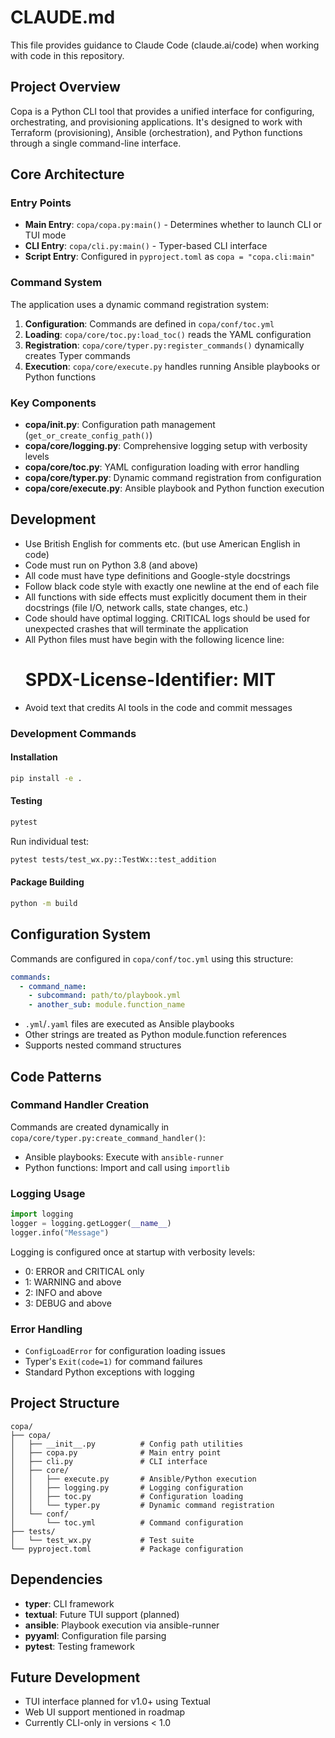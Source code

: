 # CLAUDE.md

This file provides guidance to Claude Code (claude.ai/code) when working with code in this repository.

## Project Overview

Copa is a Python CLI tool that provides a unified interface for configuring, orchestrating, and provisioning applications. It's designed to work with Terraform (provisioning), Ansible (orchestration), and Python functions through a single command-line interface.

## Core Architecture

### Entry Points
- **Main Entry**: `copa/copa.py:main()` - Determines whether to launch CLI or TUI mode
- **CLI Entry**: `copa/cli.py:main()` - Typer-based CLI interface
- **Script Entry**: Configured in `pyproject.toml` as `copa = "copa.cli:main"`

### Command System
The application uses a dynamic command registration system:

1. **Configuration**: Commands are defined in `copa/conf/toc.yml`
2. **Loading**: `copa/core/toc.py:load_toc()` reads the YAML configuration
3. **Registration**: `copa/core/typer.py:register_commands()` dynamically creates Typer commands
4. **Execution**: `copa/core/execute.py` handles running Ansible playbooks or Python functions

### Key Components

- **copa/__init__.py**: Configuration path management (`get_or_create_config_path()`)
- **copa/core/logging.py**: Comprehensive logging setup with verbosity levels
- **copa/core/toc.py**: YAML configuration loading with error handling
- **copa/core/typer.py**: Dynamic command registration from configuration
- **copa/core/execute.py**: Ansible playbook and Python function execution

## Development

- Use British English for comments etc. (but use American English in code)
- Code must run on Python 3.8 (and above)
- All code must have type definitions and Google-style docstrings
- Follow black code style with exactly one newline at the end of each file
- All functions with side effects must explicitly document them in their docstrings (file I/O, network calls, state changes, etc.)
- Code should have optimal logging. CRITICAL logs should be used for unexpected crashes that will terminate the application
- All Python files must have begin with the following licence line:
    # SPDX-License-Identifier: MIT 
- Avoid text that credits AI tools in the code and commit messages

### Development Commands

#### Installation
```bash
pip install -e .
```

#### Testing
```bash
pytest
```
Run individual test:
```bash
pytest tests/test_wx.py::TestWx::test_addition
```

#### Package Building
```bash
python -m build
```

## Configuration System

Commands are configured in `copa/conf/toc.yml` using this structure:
```yaml
commands:
  - command_name:
    - subcommand: path/to/playbook.yml
    - another_sub: module.function_name
```

- `.yml`/`.yaml` files are executed as Ansible playbooks
- Other strings are treated as Python module.function references
- Supports nested command structures

## Code Patterns

### Command Handler Creation
Commands are created dynamically in `copa/core/typer.py:create_command_handler()`:
- Ansible playbooks: Execute with `ansible-runner`
- Python functions: Import and call using `importlib`

### Logging Usage
```python
import logging
logger = logging.getLogger(__name__)
logger.info("Message")
```

Logging is configured once at startup with verbosity levels:
- 0: ERROR and CRITICAL only
- 1: WARNING and above
- 2: INFO and above  
- 3: DEBUG and above

### Error Handling
- `ConfigLoadError` for configuration loading issues
- Typer's `Exit(code=1)` for command failures
- Standard Python exceptions with logging

## Project Structure

```
copa/
├── copa/
│   ├── __init__.py          # Config path utilities
│   ├── copa.py              # Main entry point
│   ├── cli.py               # CLI interface
│   ├── core/
│   │   ├── execute.py       # Ansible/Python execution
│   │   ├── logging.py       # Logging configuration
│   │   ├── toc.py           # Configuration loading
│   │   └── typer.py         # Dynamic command registration
│   └── conf/
│       └── toc.yml          # Command configuration
├── tests/
│   └── test_wx.py           # Test suite
└── pyproject.toml           # Package configuration
```

## Dependencies

- **typer**: CLI framework
- **textual**: Future TUI support (planned)
- **ansible**: Playbook execution via ansible-runner
- **pyyaml**: Configuration file parsing
- **pytest**: Testing framework

## Future Development

- TUI interface planned for v1.0+ using Textual
- Web UI support mentioned in roadmap
- Currently CLI-only in versions < 1.0
